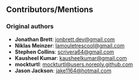 ## Contributors/Mentions

### Original authors

- **Jonathan Brett**: <jonbrett.dev@gmail.com>
- **Niklas Meinzer**: <lamouletrescool@gmail.com>
- **Stephen Collins**: <scrivera64@gmail.com>
- **Kausheel Kumar**: <kausheelkumar@gmail.com>
- **mockturtl**: <mockturtl@users.noreply.github.com>
- **Jason Jackson**: <jake1164@hotmail.com>
